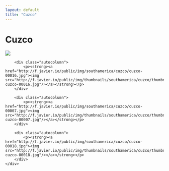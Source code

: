 ```yaml
---
layout: default
title: "Cuzco"
---
```


<h1 class="page" style="padding-left:0%;">Cuzco</h1>
<div class="page">
    <div class="autowide">
        <div class="autocolumn">
            <p><strong><a href="http://f.javier.io/public/img/southamerica/cuzco/cuzco-00001.jpg"><img src="http://f.javier.io/public/img/thumbnails/southamerica/cuzco/thumbnail-cuzco-00001.jpg"/></a></strong></p>
        </div>

        <div class="autocolumn">
            <p><strong><a href="http://f.javier.io/public/img/southamerica/cuzco/cuzco-00016.jpg"><img src="http://f.javier.io/public/img/thumbnails/southamerica/cuzco/thumbnail-cuzco-00016.jpg"/></a></strong></p>
        </div>

        <div class="autocolumn">
            <p><strong><a href="http://f.javier.io/public/img/southamerica/cuzco/cuzco-00007.jpg"><img src="http://f.javier.io/public/img/thumbnails/southamerica/cuzco/thumbnail-cuzco-00007.jpg"/></a></strong></p>
        </div>

        <div class="autocolumn">
            <p><strong><a href="http://f.javier.io/public/img/southamerica/cuzco/cuzco-00018.jpg"><img src="http://f.javier.io/public/img/thumbnails/southamerica/cuzco/thumbnail-cuzco-00018.jpg"/></a></strong></p>
        </div>
    </div>
</div>

